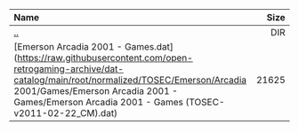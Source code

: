 |Name|Size|
|:---|---:|
|[..](../index.html)|DIR|
|[Emerson Arcadia 2001 - Games.dat](https://raw.githubusercontent.com/open-retrogaming-archive/dat-catalog/main/root/normalized/TOSEC/Emerson/Arcadia 2001/Games/Emerson Arcadia 2001 - Games/Emerson Arcadia 2001 - Games (TOSEC-v2011-02-22_CM).dat)|21625|
